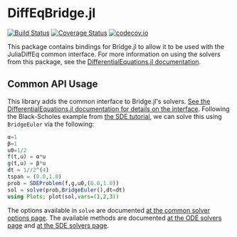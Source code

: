 # DiffEqBridge.jl

[![Build Status](https://travis-ci.org/JuliaDiffEq/DiffEqBridge.jl.svg?branch=master)](https://travis-ci.org/JuliaDiffEq/DiffEqBridge.jl)
[![Coverage Status](https://coveralls.io/repos/JuliaDiffEq/DiffEqBridge.jl/badge.svg?branch=master&service=github)](https://coveralls.io/github/JuliaDiffEq/DiffEqBridge.jl?branch=master)
[![codecov.io](http://codecov.io/github/JuliaDiffEq/DiffEqBridge.jl/coverage.svg?branch=master)](http://codecov.io/github/JuliaDiffEq/DiffEqBridge.jl?branch=master)

This package contains bindings for Bridge.jl to allow it to be used with the
JuliaDiffEq common interface. For more information on using the solvers from this
package, see the [DifferentialEquations.jl documentation](https://juliadiffeq.github.io/DiffEqDocs.jl/latest/).

## Common API Usage

This library adds the common interface to Bridge.jl's solvers. [See the DifferentialEquations.jl documentation for details on the interface](http://docs.juliadiffeq.org/latest/index.html). Following the Black-Scholes example from [the SDE tutorial](http://docs.juliadiffeq.org/latest/tutorials/ode_example.html), we can solve this using `BridgeEuler` via the following:

```julia
α=1
β=1
u0=1/2
f(t,u) = α*u
g(t,u) = β*u
dt = 1//2^(4)
tspan = (0.0,1.0)
prob = SDEProblem(f,g,u0,(0.0,1.0))
sol = solve(prob,BridgeEuler(),dt=dt)
using Plots; plot(sol,vars=(1,2,3))
```

The options available in `solve` are documented [at the common solver options page](http://docs.juliadiffeq.org/latest/basics/common_solver_opts.html). The available methods are documented [at the ODE solvers page](http://docs.juliadiffeq.org/latest/solvers/ode_solve.html#DiffEqBridge.jl-1)
and [at the SDE solvers page](http://docs.juliadiffeq.org/latest/solvers/sde_solve.html#DiffEqBridge.jl-1).
